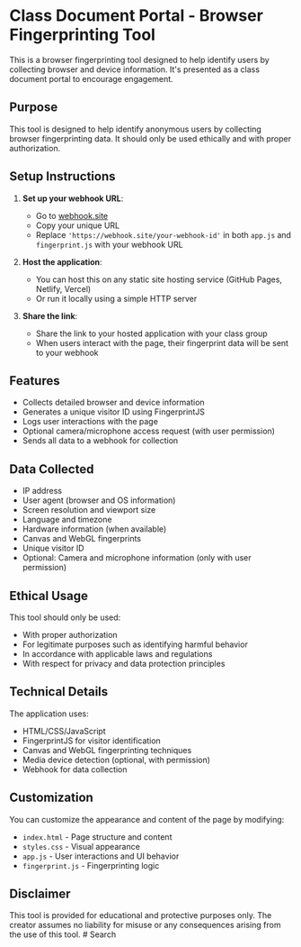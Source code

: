 # Class Document Portal - Browser Fingerprinting Tool

This is a browser fingerprinting tool designed to help identify users by collecting browser and device information. It's presented as a class document portal to encourage engagement.

## Purpose

This tool is designed to help identify anonymous users by collecting browser fingerprinting data. It should only be used ethically and with proper authorization.

## Setup Instructions

1. **Set up your webhook URL**:
   - Go to [webhook.site](https://webhook.site/)
   - Copy your unique URL
   - Replace `'https://webhook.site/your-webhook-id'` in both `app.js` and `fingerprint.js` with your webhook URL

2. **Host the application**:
   - You can host this on any static site hosting service (GitHub Pages, Netlify, Vercel)
   - Or run it locally using a simple HTTP server

3. **Share the link**:
   - Share the link to your hosted application with your class group
   - When users interact with the page, their fingerprint data will be sent to your webhook

## Features

- Collects detailed browser and device information
- Generates a unique visitor ID using FingerprintJS
- Logs user interactions with the page
- Optional camera/microphone access request (with user permission)
- Sends all data to a webhook for collection

## Data Collected

- IP address
- User agent (browser and OS information)
- Screen resolution and viewport size
- Language and timezone
- Hardware information (when available)
- Canvas and WebGL fingerprints
- Unique visitor ID
- Optional: Camera and microphone information (only with user permission)

## Ethical Usage

This tool should only be used:
- With proper authorization
- For legitimate purposes such as identifying harmful behavior
- In accordance with applicable laws and regulations
- With respect for privacy and data protection principles

## Technical Details

The application uses:
- HTML/CSS/JavaScript
- FingerprintJS for visitor identification
- Canvas and WebGL fingerprinting techniques
- Media device detection (optional, with permission)
- Webhook for data collection

## Customization

You can customize the appearance and content of the page by modifying:
- `index.html` - Page structure and content
- `styles.css` - Visual appearance
- `app.js` - User interactions and UI behavior
- `fingerprint.js` - Fingerprinting logic

## Disclaimer

This tool is provided for educational and protective purposes only. The creator assumes no liability for misuse or any consequences arising from the use of this tool.
#   S e a r c h  
 